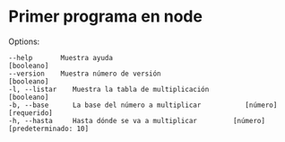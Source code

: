 # Primer programa en node

Options:

    --help       Muestra ayuda                                        [booleano]
    --version    Muestra número de versión                            [booleano]
    -l, --listar    Muestra la tabla de multiplicación                  [booleano]
    -b, --base      La base del número a multiplicar           [número] [requerido]
    -h, --hasta     Hasta dónde se va a multiplicar         [número] [predeterminado: 10]